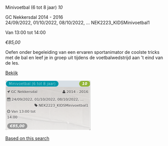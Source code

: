Minivoetbal (6 tot 8 jaar) *10*

GC Nekkersdal 2014 - 2016  
24/09/2022, 01/10/2022, 08/10/2022, ... NEK2223\_KIDSMinivoetbal1  

Van 13:00 tot 14:00

*€85,00*

  

Oefen onder begeleiding van een ervaren sportanimator de coolste tricks met de bal en leef je in groep uit tijdens de voetbalwedstrijd aan 't eind van de les.

[Bekijk](https://tickets.vgc.be/activity/subscribe/NEK2223_KIDSMinivoetbal1)

![](81777.png)

[Based on this search](https://tickets.vgc.be/activity/index?&vrijeplaatsen=1&Age%5B%5D=4%2C6&entity=241)